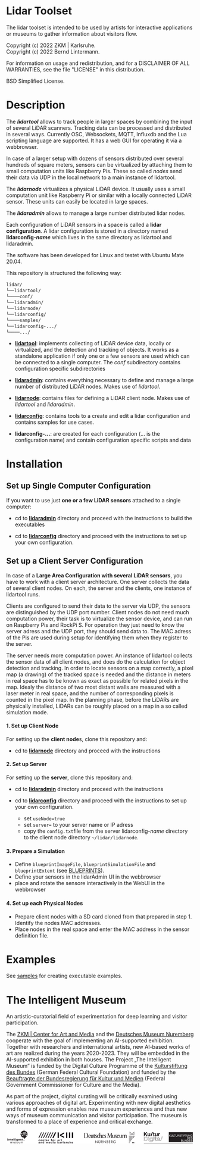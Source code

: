 # Lidar Toolset

The lidar toolset is intended to be used by artists for interactive applications or museums to gather information about visitors flow.

Copyright (c) 2022 ZKM | Karlsruhe.  
Copyright (c) 2022 Bernd Lintermann.

For information on usage and redistribution, and for a DISCLAIMER OF ALL
WARRANTIES, see the file "LICENSE" in this distribution.

BSD Simplified License.

# Description

The ***lidartool*** allows to track people in larger spaces by combining the input of several LiDAR scanners. Tracking data can be processed and distributed in several ways. Currently OSC, Websockets, MQTT, Influxdb and the Lua scripting language are supported. It has a web GUI for operating it via a webbrowser.

In case of a larger setup with dozens of sensors distributed over several hundreds of square meters, sensors can be virtualized by attaching them to small computation units like Raspberry Pis. These so called *nodes* send their data via UDP in the local network to a main instance of lidartool.

The ***lidarnode*** virtualizes a physical LiDAR device. It usually uses a small computation unit like Raspberry Pi or similar with a locally connected LiDAR sensor. These units can easily be located in large spaces.

The ***lidaradmin*** allows to manage a large number distributed lidar nodes.

Each configuration of LiDAR sensors in a space is called a **lidar configuration**. A lidar configuration is stored in a directory named **lidarconfig-*name*** which lives in the same directory as lidartool and lidaradmin.

The software has been developed for Linux and testet with Ubuntu Mate 20.04.

This repository is structured the following way:

```
lidar/
└──lidartool/
└────conf/
└──lidaradmin/
└──lidarnode/
└──lidarconfig/
└────samples/
└──lidarconfig-.../
└────.../
```

- [**lidartool**](lidartool): implements collecting of LiDAR device data, locally or virtualized, and the detection and tracking of objects. It works as a standalone application if only one or a few sensors are used which can be connected to a single computer.
  The *conf* subdirectory contains configuration specific subdirectories

- [**lidaradmin**](lidaradmin): contains everything necessary to define and manage a large number of distributed LiDAR nodes. Makes use of *lidartool*.

- [**lidarnode**](lidarnode): contains files for defining a LiDAR client node. Makes use of *lidartool* and *lidaradmin*.

- [**lidarconfig**](lidarconfig): contains tools to a create and edit a lidar configuration and contains samples for use cases.

- **lidarconfig-...**: are created for each configuration (... is the configuration name) and contain configuration specific scripts and data

# Installation

## Set up Single Computer Configuration

If you want to use just **one or a few  LiDAR sensors** attached to a single computer:

- cd to [**lidaradmin**](lidaradmin) directory and proceed with the instructions to build the executables

- cd to [**lidarconfig**](lidarconfig) directory and proceed with the instructions to set up your own configuration.

## Set up a Client Server Configuration

In case of a **Large Area Configuration with several LiDAR sensors**, you have to work with a client server architecture. One server collects the data of several client nodes. On each, the server and the clients, one instance of lidartool runs. 

Clients are configured to send their data to the server via UDP, the sensors are distinguished by the UDP port number. Client nodes do not need much computation power, their task is to virtualize the sensor device, and can run on Raspberry Pis and RockPi S. For operation they just need to know the server adress and the UDP port, they should send data to. The MAC adress of the Pis are used during setup for identifying them when they register to the server.

The server needs more computation power. An instance of lidartool collects the sensor data of all client nodes, and does do the calculation for object detection and tracking. In order to locate sensors on a map correctly, a pixel map (a drawing) of the tracked space is needed and the distance in meters in real space has to be known as exact as possible for related pixels in the map. Idealy the distance of two most distant walls are measured with a laser meter in real space, and the number of corresponding pixels is counted in the pixel map. In the planning phase, before the LiDARs are physically installed, LiDARs can be roughly placed on a map in a so called simulation mode.

#### 1. Set up Client Node

For setting up the **client node**s, clone this repository and:

- cd to [**lidarnode**](lidarnode) directory and proceed with the instructions

#### 2. Set up Server

For setting up the **server**, clone this repository and:

- cd to [**lidaradmin**](lidaradmin) directory and proceed with the instructions

- cd to [**lidarconfig**](lidarconfig) directory and proceed with the instructions to set up your own configuration.
  
  - set `useNode=true`
  - set `server=` to your server name or IP adress
  - copy the ```config.txt```file from the server lidarconfig-*name* directory to the client node directory `~/lidar/lidarnode`.

#### 3. Prepare a Simulation

- Define `blueprintImageFile`, `blueprintSimulationFile` and `blueprintExtent` (see [BLUEPRINTS](lidarconfig/doc/BLUEPRINTS.md)).
- Define your sensors in the lidarAdmin UI in the webbrowser
- place and rotate the sensore interactively in the WebUI in the webbrowser

#### 4. Set up each Physical Nodes

- Prepare client nodes with a  SD card cloned from that prepared in step 1. Identify the nodes MAC addresses.
- Place nodes in the real space and enter the MAC address in the sensor definition file.

# Examples

See [samples](lidarconfig/samples/README.md) for creating executable examples.

# The Intelligent Museum

An artistic-curatorial field of experimentation for deep learning and visitor participation.

The [ZKM | Center for Art and Media](https://zkm.de/en) and the [Deutsches Museum Nuremberg](https://www.deutsches-museum.de/en/nuernberg/information/) cooperate with the goal of implementing an AI-supported exhibition. Together with researchers and international artists, new AI-based works of art are realized during the years 2020-2023. They will be embedded in the AI-supported exhibition in both houses. The Project „The Intelligent Museum” is funded by the Digital Culture Programme of the [Kulturstiftung des Bundes](https://www.kulturstiftung-des-bundes.de/en) (German Federal Cultural Foundation) and funded by the [Beauftragte der Bundesregierung für Kultur und Medien](https://www.bundesregierung.de/breg-de/bundesregierung/staatsministerin-fuer-kultur-und-medien) (Federal Government Commissioner for Culture and the Media).

As part of the project, digital curating will be critically examined using various approaches of digital art. Experimenting with new digital aesthetics and forms of expression enables new museum experiences and thus new ways of museum communication and visitor participation. The museum is transformed to a place of experience and critical exchange.

![Logo](media/Logo_ZKM_DMN_KSB.png)

